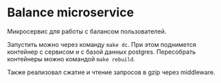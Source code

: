 # Balance microservice
Микросервис для работы с балансом пользователей.

Запустить можно через команду `make dc`. При этом поднимется контейнер с сервисом и с базой данных postgres.
Пересобрать контейнеры можно командой `make rebuild`.

Также реализовал сжатие и чтение запросов в gzip через middleware.